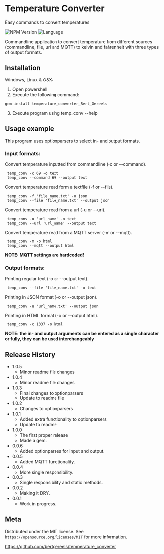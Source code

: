 
# Temperature Converter

Easy commands to convert temperatures

![NPM Version][npm-image]
![Language][language]

Commandline application to convert temperature from different sources (commandline, file, url and MQTT) to kelvin and fahrenheit with three types of output formats.

## Installation

Windows, Linux & OSX:

1. Open powershell
2. Execute the following command:
```
gem install temperature_converter_Bert_Gereels
```
3. Execute program using temp_conv --help

## Usage example
This program uses optionparsers to select in- and output formats.
### Input formats:
 Convert temperature inputted from commandline (-c or --command).
```
 temp_conv -c 69 -o text
 temp_conv --command 69 --output text
```
 Convert temperature read form a textfile (-f or --file).
```
 temp_conv -f 'file_name.txt' -o json
 temp_conv --file 'file_name.txt' --output json
```
 Convert temperature read from a url (-u or --url).
```
 temp_conv -u 'url_name' -o text
 temp_conv --url 'url_name' --output text
```
 Convert temperature read from a MQTT server (-m or --mqtt).
```
 temp_conv -m -o html
 temp_conv --mqtt --output html
```
**NOTE: MQTT settings are hardcoded!**

### Output formats:
 Printing regular text (-o or --output text).
```
 temp_conv --file 'file_name.txt' -o text
```
 Printing in JSON format (-o or --output json).
```
 temp_conv -u 'url_name.txt' --output json
```
 Printing in HTML format (-o or --output html).
```
 temp_conv -c 1337 -o html
```
**NOTE: the in- and output arguments can be entered as a single character or fully,
        they can be used interchangeably**

## Release History

* 1.0.5
   * Minor readme file changes
* 1.0.4
   * Minor readme file changes
* 1.0.3
   * Final changes to optionparsers
   * Update to readme file
* 1.0.2
   * Changes to optionparsers
* 1.0.1
   * Added extra functionality to optionparsers
   * Update to readme
* 1.0.0
   * The first proper release
   * Made a gem.
* 0.0.6
    * Added optionparses for input and output.
* 0.0.5
    * Added MQTT functionality.
* 0.0.4
    * More single responsibility.
* 0.0.3
    * Single responsibility and static methods.
* 0.0.2
    * Making it DRY.
* 0.0.1
   * Work in progress.

## Meta

Distributed under the MIT license. See ``https://opensource.org/licenses/MIT`` for more information.

https://github.com/bertgereels/temperature_converter

[language]:https://img.shields.io/badge/Ruby-2.2.X-blue.svg
[npm-image]: https://img.shields.io/badge/Version-1-blue.svg
